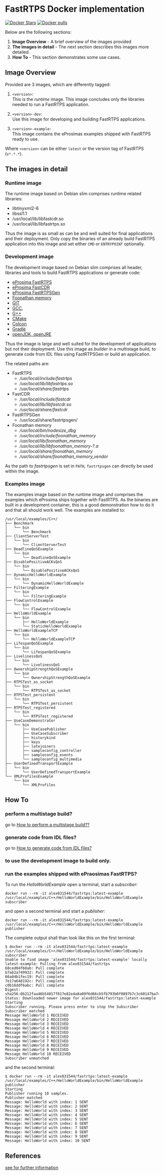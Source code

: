 # FastRTPS Docker implementation

[![Docker Stars](https://img.shields.io/docker/stars/alex031544/fastrtps.svg?style=plastic)](https://registry.hub.docker.com/v2/repositories/alex031544/fastrtps/stars/count/)
[![Docker pulls](https://img.shields.io/docker/pulls/alex031544/fastrtps.svg?style=plastic)](https://registry.hub.docker.com/v2/repositories/alex031544/fastrtps/)


Below are the following sections:

1. __Image Overview__ - A brief overview of the images provided
2. __The images in detail__ - The next section describes this images more detailed.
3. __How To__ - This section demonstrates some use cases.


## Image Overview

Provided are 3 images, which are differently tagged:

1. `<version>`:  
    This is the *runtime* image. This image concludes only the libraries needed to run a FastRTPS application.

2. `<version>-dev`:  
    Use this image for developing and building FastRTPS applications.

3. `<version>-example`:  
    This image contains the eProsimas examples shipped with FastRTPS ready to use.

Where `<version>` can be either `latest` or the version tag of FastRTPS (`v*.*.*`).


## The images in detail

### Runtime image

The runtime image based on Debian slim comprises runtime related libraries:
- libtinyxml2-6
- libssl1.1
- /usr/local/lib/libfastcdr.so
- /usr/local/lib/libfastrtps.so

Thus the image is as small as can be and well suited for final applications and their deployment. Only copy the binaries of an already build FastRTPS application into this image and set either `CMD` or `ENTRYPOINT` optionally.

### Development image

The development image based on Debian slim comprises all header, libraries and tools to build FastRTPS applications or generate code:
- [eProsima FastRTPS](https://www.eprosima.com/index.php/products-all/eprosima-fast-rtps)
- [eProsima FastCDR](https://github.com/eProsima/Fast-CDR)
- [eProsima FastRTPSGen](https://eprosima-fast-rtps.readthedocs.io/en/latest/geninfo.html)
- [Foonathan memory](https://foonathan.net/memory/)
- [GIT](https://git-scm.com)
- [GCC](https://gcc.gnu.org),
- [G++](https://www.cprogramming.com/g++.html)
- [CMake](https://cmake.org)
- [Colcon](https://colcon.readthedocs.io/en/released/)
- [Gradle](https://gradle.org)
- [openJDK, openJRE](https://openjdk.java.net)

Thus the image is large and well suited for the development of applications but not their deployment. Use this image as *builder* in a multistage build, to generate code from IDL files using FastRTPSGen or build an application.

The related paths are:
- FastRTPS
  - */usr/local/include/fastrtps*
  - */usr/local/lib/libfastrtps.so*
  - */usr/local/share/fastrtps*
- FastCDR
  - */usr/local/include/fastcdr*
  - */usr/local/lib/libfastcdr.so*
  - */usr/local/share/fastcdr*
- FastRTPSGen
  - /usr/local/share/fastrtpsgen/
- Foonathan memory
  - */usr/local/bin/nodesize_dbg*
  - */usr/local/include/foonathan_memory*
  - */usr/local/lib/foonathan_memory*
  - */usr/local/lib/libfoonathan_memory-?.a*
  - */usr/local/share/foonathan_memory*
  - */usr/local/share/foonathan_memory_vendor*

As the path to *fastrtpsgen* is set in `PATH`, `fastrtpsgen` can directly be used within the image.

### Examples image

The examples image based on the runtime image and comprises the examples which eProsima ships together with FastRTPS. As the binaries are built in a development container, this is a good demonstration how to do it and that all should work well. The examples are installed to:

```
/usr/local/examples/C++/
├── Benchmark
│   └── bin
│       └── Benchmark
├── ClientServerTest
│   └── bin
│       └── ClientServerTest
├── DeadlineQoSExample
│   └── bin
│       └── DeadlineQoSExample
├── DisablePositiveACKsQoS
│   └── bin
│       └── DisablePositiveACKsQoS
├── DynamicHelloWorldExample
│   └── bin
│       └── DynamicHelloWorldExample
├── FilteringExample
│   └── bin
│       └── FilteringExample
├── FlowControlExample
│   └── bin
│       └── FlowControlExample
├── HelloWorldExample
│   └── bin
│       ├── HelloWorldExample
│       └── StaticHelloWorldExample
├── HelloWorldExampleTCP
│   └── bin
│       └── HelloWorldExampleTCP
├── LifespanQoSExample
│   └── bin
│       └── LifespanQoSExample
├── LivelinessQoS
│   └── bin
│       └── LivelinessQoS
├── OwnershipStrengthQoSExample
│   └── bin
│       └── OwnershipStrengthQoSExample
├── RTPSTest_as_socket
│   └── bin
│       └── RTPSTest_as_socket
├── RTPSTest_persistent
│   └── bin
│       └── RTPSTest_persistent
├── RTPSTest_registered
│   └── bin
│       └── RTPSTest_registered
├── UseCaseDemonstrator
│   └── bin
│       ├── UseCasePublisher
│       ├── UseCaseSubscriber
│       ├── historykind
│       ├── keys
│       ├── latejoiners
│       ├── sampleconfig_controller
│       ├── sampleconfig_events
│       └── sampleconfig_multimedia
├── UserDefinedTransportExample
│   └── bin
│       └── UserDefinedTransportExample
└── XMLProfilesExample
    └── bin
        └── XMLProfiles
```


## How To

### perform a multistage build?

go to [How to perform a multistage build??](https://github.com/Alex031544/docker_fastrtps/tree/master/examples/multiStageBuild/)

### generate code from IDL files?

go to [How to generate code from IDL files?](https://github.com/Alex031544/docker_fastrtps/tree/master/examples/idlCodeGen/)

### to use the development image to build only.

### run the examples shipped with ePraosimas FastRTPS?

To run the *HelloWorldExample* open a terminal, start a *subscriber*:
```
docker run --rm -it alex031544/fastrtps:latest-example /usr/local/examples/C++/HelloWorldExample/bin/HelloWorldExample subscriber
```
and open a second terminal and start a *publisher*:
```
docker run --rm -it alex031544/fastrtps:latest-example /usr/local/examples/C++/HelloWorldExample/bin/HelloWorldExample publisher
```
The complete output shall than look like this on the first terminal:
```
$ docker run --rm -it alex031544/fastrtps:latest-example /usr/local/examples/C++/HelloWorldExample/bin/HelloWorldExample subscriber
Unable to find image 'alex031544/fastrtps:latest-example' locally
latest-example: Pulling from alex031544/fastrtps
68ced04f60ab: Pull complete
b7ab2a749932: Pull complete
66a04b1fec19: Pull complete
7e17a648192c: Pull complete
c0b16ddf6abc: Pull complete
Digest: sha256:0b212faa46b54017f817e82e4a8a09f6d66cb5fb793b0f0897b7c3c60147ba74
Status: Downloaded newer image for alex031544/fastrtps:latest-example
Starting
Subscriber running. Please press enter to stop the Subscriber
Subscriber matched
Message HelloWorld 1 RECEIVED
Message HelloWorld 2 RECEIVED
Message HelloWorld 3 RECEIVED
Message HelloWorld 4 RECEIVED
Message HelloWorld 5 RECEIVED
Message HelloWorld 6 RECEIVED
Message HelloWorld 7 RECEIVED
Message HelloWorld 8 RECEIVED
Message HelloWorld 9 RECEIVED
Message HelloWorld 10 RECEIVED
Subscriber unmatched
```
and the second terminal:
```
$ docker run --rm -it alex031544/fastrtps:latest-example /usr/local/examples/C++/HelloWorldExample/bin/HelloWorldExample publisher
Starting
Publisher running 10 samples.
Publisher matched
Message: HelloWorld with index: 1 SENT
Message: HelloWorld with index: 2 SENT
Message: HelloWorld with index: 3 SENT
Message: HelloWorld with index: 4 SENT
Message: HelloWorld with index: 5 SENT
Message: HelloWorld with index: 6 SENT
Message: HelloWorld with index: 7 SENT
Message: HelloWorld with index: 8 SENT
Message: HelloWorld with index: 9 SENT
Message: HelloWorld with index: 10 SENT
```

## References

[see for further information](https://gitlab.com/Alex0315/code-examples/-/tree/master/FastRTPS/01_docker)
